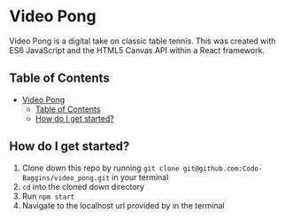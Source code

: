 # Video Pong

Video Pong is a digital take on classic table tennis. This was created with ES6 JavaScript and the HTML5 Canvas API within a React framework.  

## Table of Contents

- [Video Pong](#video-pong)
  - [Table of Contents](#table-of-contents)
  - [How do I get started?](#how-do-i-get-started)

## How do I get started?

1. Clone down this repo by running `git clone git@github.com:Codo-Baggins/video_pong.git` in your terminal 
2. `cd` into the cloned down directory
3. Run `npm start`
4. Navigate to the localhost url provided by in the terminal


